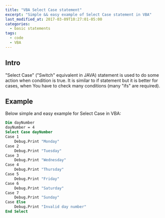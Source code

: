```yaml
---
title: "VBA Select Case statement"
excerpt: "Simple && easy example of Select Case statement in VBA"
last_modified_at: 2017-03-09T10:27:01-05:00
categories:
  - basic statements
tags: 
  - code
  - VBA
---
```


<!-- short intrduction -->
## Intro

"Select Case" ("Switch" equivalent in JAVA) statement is used to do some action when condition is true. It is similar to if statement but it is better for cases, when You have to check many conditions (many "ifs" are required).


## Example

Below simple and easy example for Select Case in VBA:
```vb
Dim dayNumber 
dayNumber = 4    
Select Case dayNumber    
Case 1     
    Debug.Print "Monday" 
Case 2    
    Debug.Print "Tuesday" 
Case 3   
    Debug.Print "Wednesday" 
Case 4     
    Debug.Print "Thursday" 
Case 5    
    Debug.Print "Friday" 
Case 6    
    Debug.Print "Saturday" 
Case 7    
    Debug.Print "Sunday" 
Case Else    
    Debug.Print "Invalid day number" 
End Select
```
